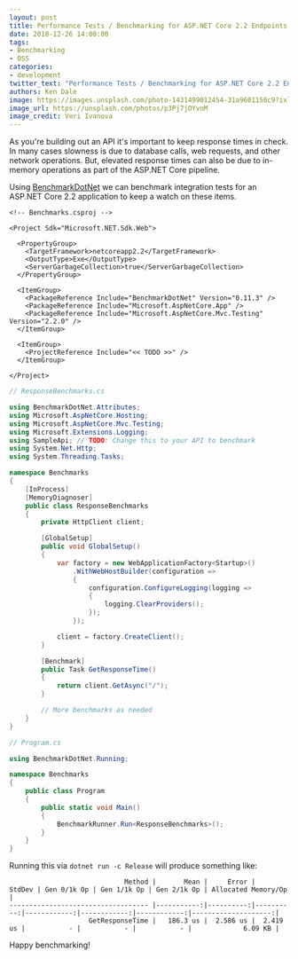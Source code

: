 ```yaml
---
layout: post
title: Performance Tests / Benchmarking for ASP.NET Core 2.2 Endpoints
date: 2018-12-26 14:00:00
tags:
- Benchmarking
- OSS
categories:
- development
twitter_text: "Performance Tests / Benchmarking for ASP.NET Core 2.2 Endpoints"
authors: Ken Dale
image: https://images.unsplash.com/photo-1431499012454-31a9601150c9?ixlib=rb-1.2.1&auto=format&fit=crop&w=3900&q=80
image_url: https://unsplash.com/photos/p3Pj7jOYvnM
image_credit: Veri Ivanova
---
```


As you're building out an API it's important to keep response times in check. In many cases slowness is due to database calls, web requests, and other network operations. But, elevated response times can also be due to in-memory operations as part of the ASP.NET Core pipeline.

Using [BenchmarkDotNet](https://benchmarkdotnet.org/) we can benchmark integration tests for an ASP.NET Core 2.2 application to keep a watch on these items.

```
<!-- Benchmarks.csproj -->

<Project Sdk="Microsoft.NET.Sdk.Web">

  <PropertyGroup>
    <TargetFramework>netcoreapp2.2</TargetFramework>
    <OutputType>Exe</OutputType>
    <ServerGarbageCollection>true</ServerGarbageCollection>
  </PropertyGroup>

  <ItemGroup>
    <PackageReference Include="BenchmarkDotNet" Version="0.11.3" />
    <PackageReference Include="Microsoft.AspNetCore.App" />
    <PackageReference Include="Microsoft.AspNetCore.Mvc.Testing" Version="2.2.0" />
  </ItemGroup>

  <ItemGroup>
    <ProjectReference Include="<< TODO >>" />
  </ItemGroup>

</Project>
```

```csharp
// ResponseBenchmarks.cs

using BenchmarkDotNet.Attributes;
using Microsoft.AspNetCore.Hosting;
using Microsoft.AspNetCore.Mvc.Testing;
using Microsoft.Extensions.Logging;
using SampleApi; // TODO: Change this to your API to benchmark
using System.Net.Http;
using System.Threading.Tasks;

namespace Benchmarks
{
    [InProcess]
    [MemoryDiagnoser]
    public class ResponseBenchmarks
    {
        private HttpClient client;

        [GlobalSetup]
        public void GlobalSetup()
        {
            var factory = new WebApplicationFactory<Startup>()
                .WithWebHostBuilder(configuration =>
                {
                    configuration.ConfigureLogging(logging =>
                    {
                        logging.ClearProviders();
                    });
                });

            client = factory.CreateClient();
        }

        [Benchmark]
        public Task GetResponseTime()
        {
            return client.GetAsync("/");
        }

        // More benchmarks as needed
    }
}
```

```csharp
// Program.cs

using BenchmarkDotNet.Running;

namespace Benchmarks
{
    public class Program
    {
        public static void Main()
        {
            BenchmarkRunner.Run<ResponseBenchmarks>();
        }
    }
}
```

Running this via `dotnet run -c Release` will produce something like:

```
                             Method |       Mean |     Error |    StdDev | Gen 0/1k Op | Gen 1/1k Op | Gen 2/1k Op | Allocated Memory/Op |
----------------------------------- |-----------:|----------:|----------:|------------:|------------:|------------:|--------------------:|
                    GetResponseTime |   186.3 us |  2.586 us |  2.419 us |           - |           - |           - |             6.09 KB |
```

Happy benchmarking!
